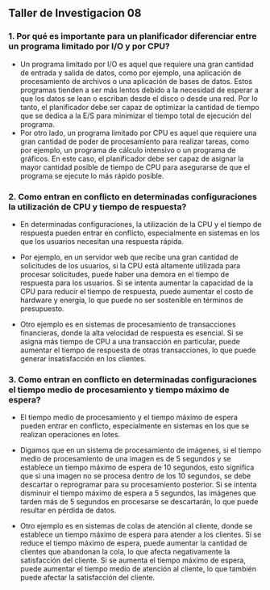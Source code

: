 ## Taller de Investigacion 08

### 1. Por qué es importante para un planificador diferenciar entre un programa limitado por I/O y por CPU?

   * Un programa limitado por I/O es aquel que requiere una gran cantidad de entrada y salida de datos, como por ejemplo, una aplicación de procesamiento de archivos o una aplicación de bases de datos. Estos programas tienden a ser más lentos debido a la necesidad de esperar a que los datos se lean o escriban desde el disco o desde una red. Por lo tanto, el planificador debe ser capaz de optimizar la cantidad de tiempo que se dedica a la E/S para minimizar el tiempo total de ejecución del programa.
   * Por otro lado, un programa limitado por CPU es aquel que requiere una gran cantidad de poder de procesamiento para realizar tareas, como por ejemplo, un programa de cálculo intensivo o un programa de gráficos. En este caso, el planificador debe ser capaz de asignar la mayor cantidad posible de tiempo de CPU para asegurarse de que el programa se ejecute lo más rápido posible.
    
### 2. Como entran en conflicto en determinadas configuraciones la utilización de CPU y tiempo de respuesta?
 
   * En determinadas configuraciones, la utilización de la CPU y el tiempo de respuesta pueden entrar en conflicto, especialmente en sistemas en los que los usuarios necesitan una respuesta rápida.

   * Por ejemplo, en un servidor web que recibe una gran cantidad de solicitudes de los usuarios, si la CPU está altamente utilizada para procesar solicitudes, puede haber una demora en el tiempo de respuesta para los usuarios. Si se intenta aumentar la capacidad de la CPU para reducir el tiempo de respuesta, puede aumentar el costo de hardware y energía, lo que puede no ser sostenible en términos de presupuesto.

   * Otro ejemplo es en sistemas de procesamiento de transacciones financieras, donde la alta velocidad de respuesta es esencial. Si se asigna más tiempo de CPU a una transacción en particular, puede aumentar el tiempo de respuesta de otras transacciones, lo que puede generar insatisfacción en los clientes.
 
### 3. Como entran en conflicto en determinadas configuraciones el tiempo medio de procesamiento y tiempo máximo de espera?

   * El tiempo medio de procesamiento y el tiempo máximo de espera pueden entrar en conflicto, especialmente en sistemas en los que se realizan operaciones en lotes.

   * Digamos que en un sistema de procesamiento de imágenes, si el tiempo medio de procesamiento de una imagen es de 5 segundos y se establece un tiempo máximo de espera de 10 segundos, esto significa que si una imagen no se procesa dentro de los 10 segundos, se debe descartar o reprogramar para su procesamiento posterior. Si se intenta disminuir el tiempo máximo de espera a 5 segundos, las imágenes que tarden más de 5 segundos en procesarse se descartarán, lo que puede resultar en pérdida de datos.

   * Otro ejemplo es en sistemas de colas de atención al cliente, donde se establece un tiempo máximo de espera para atender a los clientes. Si se reduce el tiempo máximo de espera, puede aumentar la cantidad de clientes que abandonan la cola, lo que afecta negativamente la satisfacción del cliente. Si se aumenta el tiempo máximo de espera, puede aumentar el tiempo medio de atención al cliente, lo que también puede afectar la satisfacción del cliente.
